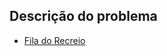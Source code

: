 ## Descrição do problema
   * [Fila do Recreio](https://www.urionlinejudge.com.br/judge/pt/problems/view/1548)